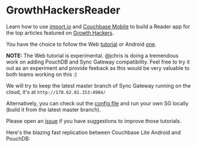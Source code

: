 # GrowthHackersReader

Learn how to use [import.io](http://import.io) and [Couchbase Mobile](http://developer.couchbase.com/mobile/) to build a Reader app for the top articles featured on [Growth Hackers](http://growthhackers.com).

You have the choice to follow the Web [tutorial](https://github.com/jamiltz/GrowthHackersReader/tree/master/web) or Android [one](https://github.com/jamiltz/GrowthHackersReader/tree/master/android).

**NOTE:** The Web tutorial is experimental. @jchris is doing a tremendous work on adding PouchDB and Sync Gateway compatibility. Feel free to try it out as an experiment and provide feeback as this would be very valuable to both teams working on this :)

We will try to keep the latest master branch of Sync Gateway running on the cloud, it's at `http://178.62.81.153:4984/`

Alternatively, you can check out the [config file](https://github.com/jamiltz/GrowthHackersReader/blob/master/server/sync-gateway.json) and run your own SG locally (build it from the latest master branch).

Please open an [issue](https://github.com/jamiltz/GrowthHackersReader/issues) if you have suggestions to improve those tutorials.

Here's the blazing fast replication between Couchbase Lite Android and PouchDB:

